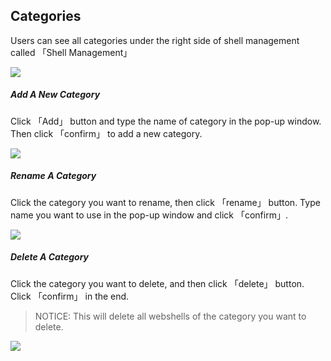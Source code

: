 Categories
---

Users can see all categories under the right side of shell management called 「Shell Management」

![][img_category_1]

##### Add A New Category

Click 「Add」 button and type the name of category in the pop-up window. Then click 「confirm」 to add a new category.

![][img_category_2]

##### Rename A Category

Click the category you want to rename, then click 「rename」 button. Type name you want to use in the pop-up window and click 「confirm」.

![][img_category_3]

##### Delete A Category

Click the category you want to delete, and then click 「delete」 button. Click 「confirm」 in the end.

> NOTICE: This will delete all webshells of the category you want to delete.

![][img_category_4]

[img_category_1]: http://7xtigg.com1.z0.glb.clouddn.com/doc/shell_manager/category_1.jpg
[img_category_2]: http://7xtigg.com1.z0.glb.clouddn.com/doc/shell_manager/category_2.jpg
[img_category_3]: http://7xtigg.com1.z0.glb.clouddn.com/doc/shell_manager/category_3.jpg
[img_category_4]: http://7xtigg.com1.z0.glb.clouddn.com/doc/shell_manager/category_4.jpg
